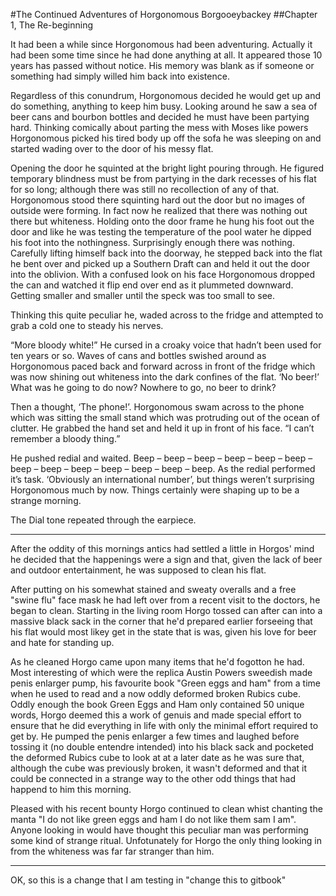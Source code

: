 #The Continued Adventures of Horgonomous Borgooeybackey
##Chapter 1, The Re-beginning

It had been a while since Horgonomous had been adventuring. Actually it had been some time since he had done anything at all. It appeared those 10 years has passed without notice. His memory was blank as if someone or something had simply willed him back into existence.

Regardless of this conundrum, Horgonomous decided he would get up and do something, anything to keep him busy. Looking around he saw a sea of beer cans and bourbon bottles and decided he must have been partying hard. Thinking comically about parting the mess with Moses like powers Horgonomous picked his tired body up off the sofa he was sleeping on and started wading over to the door of his messy flat.

Opening the door he squinted at the bright light pouring through. He figured temporary blindness must be from partying in the dark recesses of his flat for so long; although there was still no recollection of any of that. Horgonomous stood there squinting hard out the door but no images of outside were forming. In fact now he realized that there was nothing out there but whiteness. Holding onto the door frame he hung his foot out the door and like he was testing the temperature of the pool water he dipped his foot into the nothingness. Surprisingly enough there was nothing. Carefully lifting himself back into the doorway, he stepped back into the flat he bent over and picked up a Southern Draft can and held it out the door into the oblivion. With a confused look on his face Horgonomous dropped the can and watched it flip end over end as it plummeted downward. Getting smaller and smaller until the speck was too small to see.

Thinking this quite peculiar he, waded across to the fridge and attempted to grab a cold one to steady his nerves.

“More bloody white!” He cursed in a croaky voice that hadn’t been used for ten years or so.
Waves of cans and bottles swished around as Horgonomous paced back and forward across in front of the fridge which was now shining out whiteness into the dark confines of the flat. ‘No beer!’ What was he going to do now? Nowhere to go, no beer to drink?

Then a thought, ‘The phone!’. Horgonomous swam across to the phone which was sitting the small stand which was protruding out of the ocean of clutter. He grabbed the hand set and held it up in front of his face.
“I can’t remember a bloody thing.”

He pushed redial and waited. Beep – beep – beep – beep – beep – beep – beep – beep – beep – beep – beep – beep – beep. As the redial performed it’s task. ‘Obviously an international number’, but things weren’t surprising Horgonomous much by now. Things certainly were shaping up to be a strange morning.

The Dial tone repeated through the earpiece.
 
----------
 
After the oddity of this mornings antics had settled a little in Horgos' mind  he decided that the happenings were a sign and that, given the lack of beer and outdoor entertainment, he was supposed to clean his flat.

After putting on his somewhat stained and sweaty overalls and a free "swine flu" face mask he had left over from a recent visit to the doctors, he began to clean. Starting in the living room Horgo tossed can after can into a massive black sack in the corner that he'd prepared earlier forseeing that his flat would most likey get in the state that is was, given his love for beer and hate for standing up.

As he cleaned Horgo came upon many items that he'd fogotton he had. Most interesting of which were the replica Austin Powers sweedish made penis enlarger pump, his favourite book "Green eggs and ham" from a time when he used to read and a now oddly deformed broken Rubics cube. Oddly enough the book Green Eggs and Ham only contained 50 unique words, Horgo deemed this a work of genuis and made special effort to ensure that he did everything in life with only the minimal effort required to get by. He pumped the penis enlarger a few times and laughed before tossing it (no double entendre intended) into his black sack and pocketed the deformed Rubics cube to look at at a later date as he was sure that, although the cube was previously broken, it wasn't deformed and that it could be connected in a strange way to the other odd things that had happend to him this morning.

Pleased with his recent bounty Horgo continued to clean whist chanting the manta "I do not like green eggs and ham I do not like them sam I am". Anyone looking in would have thought this peculiar man was performing some kind of strange ritual. Unfotunately for Horgo the only thing looking in from the whiteness was far far stranger than him. 

----------

OK, so this is a change that I am testing in "change this to gitbook"